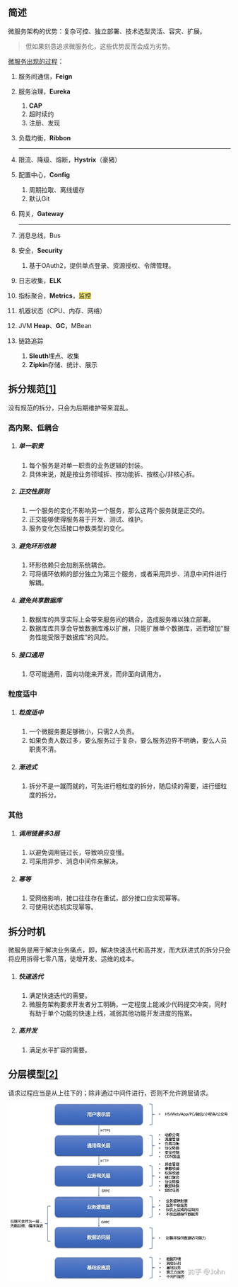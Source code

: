 ## 简述

微服务架构的优势：复杂可控、独立部署、技术选型灵活、容灾、扩展。

> 但如果刻意追求微服务化，这些优势反而会成为劣势。

[微服务出现的过程](https://www.zhihu.com/question/451313635/answer/1849701932)：

1. 服务间通信，**Feign**

2. 服务治理，**Eureka**
   1. **CAP**
   2. 超时续约
   3. 注册、发现
   
3. 负载均衡，**Ribbon**

   ------

4. 限流、降级、熔断，**Hystrix**（豪猪）

5. 配置中心，**Config**
   1. 周期拉取、离线缓存
   2. 默认Git
   
6. 网关，**Gateway**

   --------------------------------------------------

7. 消息总线，Bus

8. 安全，**Security**

   1. 基于OAuth2，提供单点登录、资源授权、令牌管理。

9. 日志收集，**ELK**

10. 指标聚合，**Metrics**，<span style=background:#ffee7c>监控</span>
   1. 机器状态（CPU、内存、网络）
   2. JVM **Heap**、**GC**，MBean

11. 链路追踪

    1. **Sleuth**埋点、收集
    2. **Zipkin**存储、统计、展示



## 拆分规范[[1]](https://zhuanlan.zhihu.com/p/333393446)

没有规范的拆分，只会为后期维护带来混乱。

### 高内聚、低耦合

1. ##### 单一职责

   1. 每个服务是对单一职责的业务逻辑的封装。
   2. 具体来说，就是按业务领域拆、按功能拆、按核心/非核心拆。

2. ##### 正交性原则

   1. 一个服务的变化不影响另一个服务，那么这两个服务就是正交的。
   2. 正交能够使得服务易于开发、测试、维护。
   3. 服务变化包括接口参数类型的变化。

3. ##### 避免环形依赖

   1. 环形依赖只会加剧系统耦合。
   2. 可将循环依赖的部分独立为第三个服务，或者采用异步、消息中间件进行解耦。

4. ##### 避免共享数据库

   1. 数据库的共享实际上会带来服务间的耦合，造成服务难以独立部署。
   2. 数据库库共享会导致数据库难以扩展，只能扩展单个数据库，进而增加“服务性能受限于数据库”的风险。

5. ##### 接口通用

   1. 尽可能通用，面向功能来开发，而非面向调用方。

### 粒度适中

1. ##### 粒度适中

   1. 一个微服务要足够微小，只需2人负责。
   2. 如果负责人数过多，要么服务过于复杂，要么服务边界不明确，要么人员职责不清。

2. ##### 渐进式

   1. 拆分不是一蹴而就的，可先进行粗粒度的拆分，随后续的需要，进行细粒度的拆分。

### 其他

1. ##### 调用链最多3层

   1. 以避免调用链过长，导致响应变慢。
   2. 可采用异步、消息中间件来解决。

2. ##### 幂等

   1. 受网络影响，接口往往存在重试，部分接口应实现幂等。
   2. 可使用状态机实现幂等。



## 拆分时机

微服务是用于解决业务痛点，即，解决快速迭代和高并发，而大跃进式的拆分只会将应用拆得七零八落，徒增开发、运维的成本。

1. ##### 快速迭代

   1. 满足快速迭代的需要。
   2. 微服务架构要求开发者分工明确，一定程度上能减少代码提交冲突，同时有助于单个功能的快速上线，减弱其他功能开发进度的拖累。

2. ##### 高并发

   1. 满足水平扩容的需要。



## 分层模型[[2]](https://zhuanlan.zhihu.com/p/333384719)

请求过程应当是从上往下的；除非通过中间件进行，否则不允许跨层请求。

![](../images/6/micro-service-level-model.jpg)
